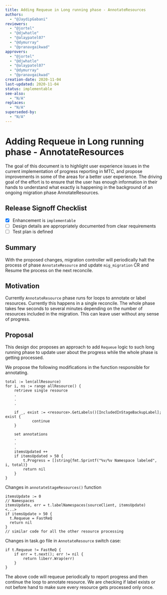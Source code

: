 ```yaml
---
title: Adding Requeue in Long running phase - AnnotateResources
authors:
  - "@JaydipGabani"
reviewers:
  - "@jortel"
  - "@djwhatle"
  - "@alaypatel07"
  - "@dymurray"
  - "@pranavgaikwad"
approvers:
  - "@jortel"
  - "@djwhatle"
  - "@alaypatel07"
  - "@dymurray"
  - "@pranavgaikwad"
creation-date: 2020-11-04
last-updated: 2020-11-04
status: implementable
see-also:
  - "N/A" 
replaces:
  - "N/A"
superseded-by:
  - "N/A"
---
```


# Adding Requeue in Long running phase - AnnotateResources

The goal of this document is to highlight user experience issues in the current implementation of progress reporting in MTC, and propose improvements in some of the areas for a better user experience. The driving goal of the effort is to ensure that the user has enough information in their hands to understand what exactly is happening in the background of an ongoing migration phase AnnotateResources.

## Release Signoff Checklist

- [x] Enhancement is `implementable`
- [ ] Design details are appropriately documented from clear requirements
- [ ] Test plan is defined

## Summary 

With the proposed changes, migration controller will periodically halt the process of phase `AnnotateResource` and update `mig_migration` CR and Resume the process on the next reconcile.

## Motivation

Currently `AnnotateResource` phase runs for loops to annotate or label resources. Currently this happens in a single reconcile. The whole phase takes few seconds to several minutes depending on the number of resources included in the migration. This can leave user without any sense of progress. 

## Proposal

This design doc proposes an approach to add `Requeue` logic to such long running phase to update user about the progress while the whole phase is getting processed.

We propose the following modifications in the function responsible for annotating.

```
total := len(allResource)
for i, ns := range allResource() {
    retrieve single resource
    .
    .
    .

    if _, exist := <resource>.GetLabels()[IncludedInStageBackupLabel]; exist {
			continue
	}

    set annotations
    .
    .
    .
    itemsUpdated ++
    if itemsUpdated > 50 {
        t.Progress = []string{fmt.Sprintf("%v/%v Namespace labeled", i, total)}        
        return nil
    }
}

```
Changes in `annotateStageResources()` function
```
itemsUpdate := 0
// Namespaces
itemsUpdate, err = t.labelNamespaces(sourceClient, itemsUpdate)
<...>
if itemsUpdate > 50 {
  t.Requeue = FastReQ
  return nil
}
// similar code for all the other resource processing

```
Changes in task.go file in `AnnotateResource` switch case:

```
if t.Requeue != FastReQ {
    if err = t.next(); err != nil {
        return liberr.Wrap(err)
    }
}
```

The above code will requeue periodically to report progress and then continue the loop to annotate resource. We are checking if label exists or not before hand to make sure every resource gets processed only once.
